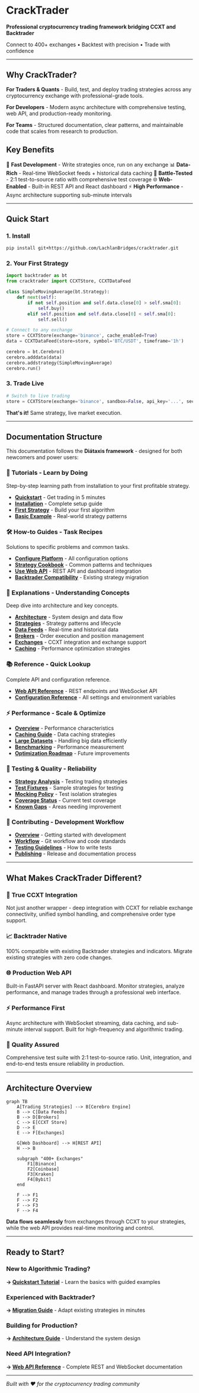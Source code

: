 # CrackTrader

**Professional cryptocurrency trading framework bridging CCXT and Backtrader**

Connect to 400+ exchanges • Backtest with precision • Trade with confidence

---

## Why CrackTrader?

**For Traders & Quants** - Build, test, and deploy trading strategies across any cryptocurrency exchange with professional-grade tools.

**For Developers** - Modern async architecture with comprehensive testing, web API, and production-ready monitoring.

**For Teams** - Structured documentation, clear patterns, and maintainable code that scales from research to production.

## Key Benefits

🚀 **Fast Development** - Write strategies once, run on any exchange
📊 **Data-Rich** - Real-time WebSocket feeds + historical data caching
🧪 **Battle-Tested** - 2:1 test-to-source ratio with comprehensive test coverage
🌐 **Web-Enabled** - Built-in REST API and React dashboard
⚡ **High Performance** - Async architecture supporting sub-minute intervals

---

## Quick Start

### 1. Install

```bash
pip install git+https://github.com/LachlanBridges/cracktrader.git
```

### 2. Your First Strategy

```python
import backtrader as bt
from cracktrader import CCXTStore, CCXTDataFeed

class SimpleMovingAverage(bt.Strategy):
    def next(self):
        if not self.position and self.data.close[0] > self.sma[0]:
            self.buy()
        elif self.position and self.data.close[0] < self.sma[0]:
            self.sell()

# Connect to any exchange
store = CCXTStore(exchange='binance', cache_enabled=True)
data = CCXTDataFeed(store=store, symbol='BTC/USDT', timeframe='1h')

cerebro = bt.Cerebro()
cerebro.adddata(data)
cerebro.addstrategy(SimpleMovingAverage)
cerebro.run()
```

### 3. Trade Live

```python
# Switch to live trading
store = CCXTStore(exchange='binance', sandbox=False, api_key='...', secret='...')
```

**That's it!** Same strategy, live market execution.

---

## Documentation Structure

This documentation follows the **Diátaxis framework** - designed for both newcomers and power users:

### 🎯 Tutorials - **Learn by Doing**
Step-by-step learning path from installation to your first profitable strategy.

- **[Quickstart](getting_started/quickstart.md)** - Get trading in 5 minutes
- **[Installation](getting_started/installation.md)** - Complete setup guide
- **[First Strategy](getting_started/first_strategy.md)** - Build your first algorithm
- **[Basic Example](examples/basic_strategy.md)** - Real-world strategy patterns

### 🛠️ How-to Guides - **Task Recipes**
Solutions to specific problems and common tasks.

- **[Configure Platform](getting_started/configuration.md)** - All configuration options
- **[Strategy Cookbook](strategy_guide.md)** - Common patterns and techniques
- **[Use Web API](WEB_API.md)** - REST API and dashboard integration
- **[Backtrader Compatibility](integrations/backtrader_compat.md)** - Existing strategy migration

### 🧠 Explanations - **Understanding Concepts**
Deep dive into architecture and key concepts.

- **[Architecture](core_concepts/architecture.md)** - System design and data flow
- **[Strategies](core_concepts/strategies.md)** - Strategy patterns and lifecycle
- **[Data Feeds](core_concepts/feeds.md)** - Real-time and historical data
- **[Brokers](core_concepts/brokers.md)** - Order execution and position management
- **[Exchanges](core_concepts/exchanges.md)** - CCXT integration and exchange support
- **[Caching](core_concepts/caching.md)** - Performance optimization strategies

### 📚 Reference - **Quick Lookup**
Complete API and configuration reference.

- **[Web API Reference](reference/web_api.md)** - REST endpoints and WebSocket API
- **[Configuration Reference](reference/configuration.md)** - All settings and environment variables

### ⚡ Performance - **Scale & Optimize**
- **[Overview](performance/overview.md)** - Performance characteristics
- **[Caching Guide](performance/caching_guide.md)** - Data caching strategies
- **[Large Datasets](performance/large_datasets.md)** - Handling big data efficiently
- **[Benchmarking](performance/benchmarking.md)** - Performance measurement
- **[Optimization Roadmap](performance/optimization_roadmap.md)** - Future improvements

### 🧪 Testing & Quality - **Reliability**
- **[Strategy Analysis](testing/strategy_analysis.md)** - Testing trading strategies
- **[Test Fixtures](testing/fixture_strategy.md)** - Sample strategies for testing
- **[Mocking Policy](testing/mocking_policy.md)** - Test isolation strategies
- **[Coverage Status](testing/test_coverage.md)** - Current test coverage
- **[Known Gaps](testing/known_gaps.md)** - Areas needing improvement

### 🤝 Contributing - **Development Workflow**
- **[Overview](development/README.md)** - Getting started with development
- **[Workflow](development/workflow.md)** - Git workflow and code standards
- **[Testing Guidelines](development/testing_guidelines.md)** - How to write tests
- **[Publishing](development/publishing.md)** - Release and documentation process

---

## What Makes CrackTrader Different?

### 🔗 **True CCXT Integration**
Not just another wrapper - deep integration with CCXT for reliable exchange connectivity, unified symbol handling, and comprehensive order type support.

### 📈 **Backtrader Native**
100% compatible with existing Backtrader strategies and indicators. Migrate existing strategies with zero code changes.

### 🌐 **Production Web API**
Built-in FastAPI server with React dashboard. Monitor strategies, analyze performance, and manage trades through a professional web interface.

### ⚡ **Performance First**
Async architecture with WebSocket streaming, data caching, and sub-minute interval support. Built for high-frequency and algorithmic trading.

### 🧪 **Quality Assured**
Comprehensive test suite with 2:1 test-to-source ratio. Unit, integration, and end-to-end tests ensure reliability in production.

---

## Architecture Overview

```mermaid
graph TB
    A[Trading Strategies] --> B[Cerebro Engine]
    B --> C[Data Feeds]
    B --> D[Brokers]
    C --> E[CCXT Store]
    D --> E
    E --> F[Exchanges]

    G[Web Dashboard] --> H[REST API]
    H --> B

    subgraph "400+ Exchanges"
        F1[Binance]
        F2[Coinbase]
        F3[Kraken]
        F4[Bybit]
    end

    F --> F1
    F --> F2
    F --> F3
    F --> F4
```

**Data flows seamlessly** from exchanges through CCXT to your strategies, while the web API provides real-time monitoring and control.

---

## Ready to Start?

### New to Algorithmic Trading?
**→ [Quickstart Tutorial](getting_started/quickstart.md)** - Learn the basics with guided examples

### Experienced with Backtrader?
**→ [Migration Guide](integrations/backtrader_compat.md)** - Adapt existing strategies in minutes

### Building for Production?
**→ [Architecture Guide](core_concepts/architecture.md)** - Understand the system design

### Need API Integration?
**→ [Web API Reference](reference/web_api.md)** - Complete REST and WebSocket documentation

---

*Built with ❤️ for the cryptocurrency trading community*
